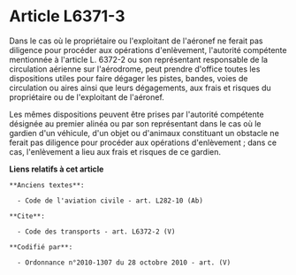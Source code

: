 # Article L6371-3

Dans le cas où le propriétaire ou l'exploitant de l'aéronef ne ferait pas diligence pour procéder aux opérations
d'enlèvement, l'autorité compétente mentionnée à l'article L. 6372-2 ou son représentant responsable de la circulation
aérienne sur l'aérodrome, peut prendre d'office toutes les dispositions utiles pour faire dégager les pistes, bandes, voies
de circulation ou aires ainsi que leurs dégagements, aux frais et risques du propriétaire ou de l'exploitant de l'aéronef. 

Les mêmes dispositions peuvent être prises par l'autorité compétente désignée au premier alinéa ou par son représentant dans
le cas où le gardien d'un véhicule, d'un objet ou d'animaux constituant un obstacle ne ferait pas diligence pour procéder aux
opérations d'enlèvement ; dans ce cas, l'enlèvement a lieu aux frais et risques de ce gardien.

**Liens relatifs à cet article**

	**Anciens textes**:

	  - Code de l'aviation civile - art. L282-10 (Ab)

	**Cite**:

	  - Code des transports - art. L6372-2 (V)

	**Codifié par**:

	  - Ordonnance n°2010-1307 du 28 octobre 2010 - art. (V)
